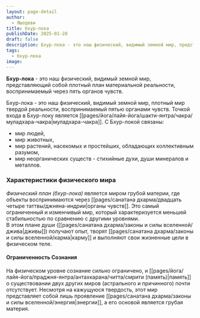 ```yaml
---
layout: page-detail
author:
  - Яшодеви
title: бхур-лока
publishDate: 2025-01-28
draft: false
description: Бхур-лока - это наш физический, видимый земной мир, представляющий собой плотный план материальной реальности, воспринимаемый через пять органов чувств.
tags:
  - бхур-лока
image:
---
```

**Бхур-лока** - это наш физический, видимый земной мир, представляющий собой плотный план материальной реальности, воспринимаемый через пять органов чувств.  

Бхур-лока - это наш физический, видимый земной мир, плотный мир твердой реальности, воспринимаемый пятью органами чувств. Точкой входа в Бхур-локу является [[pages/йога/лайя-йога/шакти-янтра/чакра/муладхара-чакра|муладхара-чакра]]. С Бхур-локой связаны:

- мир людей,
- мир животных,
- мир растений, насекомых и простейших, обладающих коллективным разумом,
- мир неорганических существ - стихийные духи, души минералов и металлов.
 
### Характеристики физического мира

*Физический план (бхур-лока)* является миром грубой материи, где объекты воспринимаются через [[pages/санатана дхарма/двадцать четыре таттвы/джняна-индрии|органы чувств]]. Это самый ограниченный и изменчивый мир, который характеризуется меньшей стабильностью по сравнению с другими уровнями.  
В этом плане души ([[pages/санатана дхарма/законы и силы вселенной/джива|дживы]]) получают опыт, творят [[pages/санатана дхарма/законы и силы вселенной/карма|карму]] и выполняют свои жизненные цели в физическом теле.

#### Ограниченность Сознания

На физическом уровне сознание сильно ограничено, и [[pages/йога/лайя-йога/праджня-янтра/антахкарана/читта/смрити (память)|память]] о существовании двух других миров (астрального и причинного) почти отсутствует. Несмотря на кажущуюся твердость, этот мир представляет собой лишь проявление [[pages/санатана дхарма/законы и силы вселенной/энергия|энергии]], а его основой является грубая материя.
